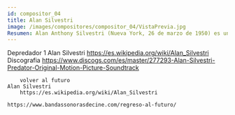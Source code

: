 ```yaml
---
id: compositor_04
title: Alan Silvestri
image: /images/compositores/compositor_04/VistaPrevia.jpg
Resumen: Alan Anthony Silvestri (Nueva York, 26 de marzo de 1950) es un compositor musical de bandas sonoras estadounidense. Silvestri es conocido por sus numerosas colaboraciones con Robert Zemeckis, especialmente Forrest Gump (1994).
---
```


Depredador 1
	Alan Silvestri
		https://es.wikipedia.org/wiki/Alan_Silvestri
	Discografia
		https://www.discogs.com/es/master/277293-Alan-Silvestri-Predator-Original-Motion-Picture-Soundtrack

        volver al futuro
	Alan Silvestri
		https://es.wikipedia.org/wiki/Alan_Silvestri
	
	https://www.bandassonorasdecine.com/regreso-al-futuro/